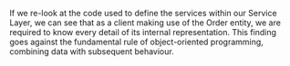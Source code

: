If we re-look at the code used to define the services within our Service Layer, we can see that as a client making use of the Order entity, we are required to know every detail of its internal representation. This finding goes against the fundamental rule of object-oriented programming, combining data with subsequent behaviour.

